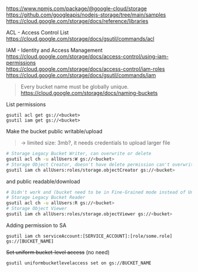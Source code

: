 https://www.npmjs.com/package/@google-cloud/storage \
https://github.com/googleapis/nodejs-storage/tree/main/samples \
https://cloud.google.com/storage/docs/reference/libraries

ACL - Access Control List\
https://cloud.google.com/storage/docs/gsutil/commands/acl

IAM - Identity and Access Management\
https://cloud.google.com/storage/docs/access-control/using-iam-permissions \
https://cloud.google.com/storage/docs/access-control/iam-roles \
https://cloud.google.com/storage/docs/gsutil/commands/iam

> Every bucket name must be globally unique.
> https://cloud.google.com/storage/docs/naming-buckets

List permissions
```
gsutil acl get gs://<bucket>
gsutil iam get gs://<bucket>
```

Make the bucket public writable/upload
>-> limited size: 3mb?, it needs credentials to upload larger file
```sh
# Storage Legacy Bucket Writer, can overwrite or delete
gsutil acl ch -u allUsers:W gs://<bucket>
# Storage Object Creator, doesn't have delete permission can't overwrite
gsutil iam ch allUsers:roles/storage.objectCreator gs://<bucket>
```

and public readable/download
```sh
# Didn't work and (bucket need to be in Fine-Grained mode instead of Uniform to run this cmd?)
# Storage Legacy Bucket Reader
gsutil acl ch -u allUsers:R gs://<bucket>
# Storage Object Viewer
gsutil iam ch allUsers:roles/storage.objectViewer gs://<bucket>
```

Adding permission to SA
```
gsutil iam ch serviceAccount:[SERVICE_ACCOUNT]:[role/some.role] gs://[BUCKET_NAME]
```

~~Set uniform bucket-level access~~ (no need)
```
gsutil uniformbucketlevelaccess set on gs://BUCKET_NAME
```
